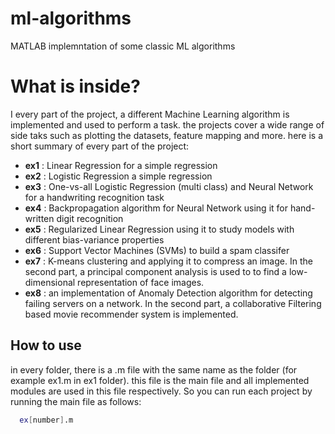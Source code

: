 
# ml-algorithms

MATLAB implemntation of some classic ML algorithms

# What is inside?

I every part of the project, a different Machine Learning algorithm is implemented and used to perform a task. the projects cover a wide range of side taks such as plotting the datasets, feature mapping and more. here is a short summary of every part of the project:

* **ex1** : Linear Regression for a simple regression
* **ex2** : Logistic Regression a simple regression
* **ex3** : One-vs-all Logistic Regression (multi class) and Neural Network for a handwriting recognition task
* **ex4** : Backpropagation algorithm for Neural Network using it for hand-written digit recognition
* **ex5** : Regularized Linear Regression using it to study models with different bias-variance properties
* **ex6** : Support Vector Machines (SVMs) to build a spam classifer
* **ex7** : K-means clustering and applying it to compress an image. In the second part, a principal component analysis is used to to find a low-dimensional representation of face images.
* **ex8** : an implementation of Anomaly Detection algorithm for detecting failing servers on a network. In the second part, a collaborative Filtering based movie recommender system is implemented.

## How to use

in every folder, there is a .m file with the same name as the folder (for example ex1.m in ex1 folder). this file is the main file and all implemented modules are used in this file respectively. So you can run each project by running the main file as follows:

```bash
  ex[number].m
```
